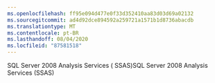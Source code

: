```yaml
---
ms.openlocfilehash: ff95e094d477e0f33d352410aa83d03d69a02132
ms.sourcegitcommit: ad4d92dce894592a259721a1571b1d8736abacdb
ms.translationtype: MT
ms.contentlocale: pt-BR
ms.lasthandoff: 08/04/2020
ms.locfileid: "87581518"
---
```

<span data-ttu-id="4d944-101">SQL Server 2008 Analysis Services \( SSAS\)</span><span class="sxs-lookup"><span data-stu-id="4d944-101">SQL Server 2008 Analysis Services \(SSAS\)</span></span>

